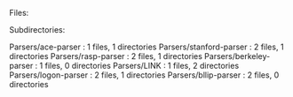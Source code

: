 Files:


Subdirectories:

Parsers/ace-parser : 1 files, 1 directories
Parsers/stanford-parser : 2 files, 1 directories
Parsers/rasp-parser : 2 files, 1 directories
Parsers/berkeley-parser : 1 files, 0 directories
Parsers/LINK : 1 files, 2 directories
Parsers/logon-parser : 2 files, 1 directories
Parsers/bllip-parser : 2 files, 0 directories
